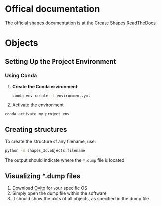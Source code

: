 # Offical documentation

The official shapes documentation is at the [Crease Shapes ReadTheDocs](https://crease-shapes.readthedocs.io)

# Objects

## Setting Up the Project Environment

### Using Conda

1. **Create the Conda environment**:

   ```bash
   conda env create -f environment.yml

2. Activate the environment

```bash
conda activate my_project_env
```

## Creating structures

To create the structure of any filename, use:

```bash
python -m shapes_3d.objects.filename
```
The output should indicate where the `*.dump` file is located. 


## Visualizing *.dump files

1. Download [Ovito](https://www.ovito.org/#download) for your specific OS
2. Simply open the dump file within the software
3. It should show the plots of all objects, as specified in the dump file
